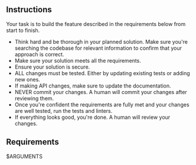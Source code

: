 ## Instructions
Your task is to build the feature described in the requirements below from start to finish.

- Think hard and be thorough in your planned solution. Make sure you're searching the
codebase for relevant information to confirm that your approach is correct.
- Make sure your solution meets all the requirements.
- Ensure your solution is secure.
- ALL changes must be tested. Either by updating existing tests or adding new ones.
- If making API changes, make sure to update the documentation.
- NEVER commit your changes. A human will commit your changes after reviewing them.
- Once you're confident the requirements are fully met and your changes are well tested, run the tests and linters.
- If everything looks good, you're done. A human will review your changes.

## Requirements
$ARGUMENTS
